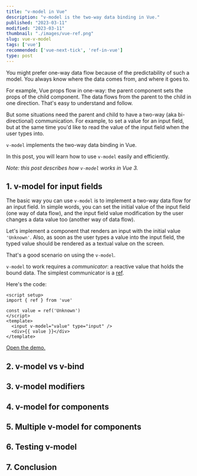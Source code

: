 ```yaml
---
title: "v-model in Vue"
description: "v-model is the two-way data binding in Vue."
published: "2023-03-11"
modified: "2023-03-11"
thumbnail: "./images/vue-ref.png"
slug: vue-v-model
tags: ['vue']
recommended: ['vue-next-tick', 'ref-in-vue']
type: post
---
```


You might prefer one-way data flow because of the predictability of such a model. You always know where the data comes from, and where it goes to.  

For example, Vue props flow in one-way: the parent component sets the props of the child component. The data flows from the parent to the child in one direction. That's easy to understand and follow.  

But some situations need the parent and child to have a two-way (aka bi-directional) communication. For example, to set a value for an input field, but at the same time you'd like to read the value of the input field when the user types into.  

`v-model` implements the two-way data binding in Vue. 

In this post, you will learn how to use `v-model` easily and efficiently.  

*Note: this post describes how `v-model` works in Vue 3.*

<TableOfContents maxLevel={1} />

## 1. v-model for input fields

The basic way you can use `v-model` is to implement a two-way data flow for an input field. In simple words, you can set the initial value of the input field (one way of data flow), and the input field value modification by the user changes a data value too (another way of data flow).  

Let's implement a component that renders an input with the initial value `'Unknown'`. Also, as soon as the user types a value into the input field, the typed value should be rendered as a textual value on the screen.  

That's a good scenario on using the `v-model`. 

`v-model` to work requires a *communicator*: a reactive value that holds the bound data. The simplest communicator is a [ref](/ref-in-vue/).  

Here's the code:

```vue
<script setup>
import { ref } from 'vue'

const value = ref('Unknown')
</script>
<template>
  <input v-model="value" type="input" />
  <div>{{ value }}</div>
</template>
```
[Open the demo.]()

## 2. v-model vs v-bind

## 3. v-model modifiers

## 4. v-model for components

## 5. Multiple v-model for components

## 6. Testing v-model

## 7. Conclusion